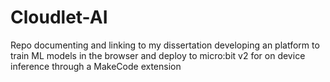 # Cloudlet-AI
Repo documenting and linking to my dissertation developing an platform to train ML models in the browser and deploy to micro:bit v2 for on device inference through a MakeCode extension
